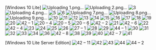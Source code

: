 [Windows 10 Lite]
![Uploading 1.png…]()
![Uploading 2.png…]()
![3](https://user-images.githubusercontent.com/25367933/119386727-d7c94780-bcbf-11eb-90e6-4bd9c589ddd0.png)
![Uploading 4.png…]()
![5](https://user-images.githubusercontent.com/25367933/119386733-da2ba180-bcbf-11eb-98bc-b450a1dc7147.png)
![6](https://user-images.githubusercontent.com/25367933/119386736-dac43800-bcbf-11eb-86eb-9ca61bfbb38e.png)
![Uploading 7.png…]()
![Uploading 8.png…]()
![Uploading 9.png…]()
![10](https://user-images.githubusercontent.com/25367933/119365424-d2600300-bca7-11eb-8541-8c09f667a997.png)
![11](https://user-images.githubusercontent.com/25367933/119365427-d3913000-bca7-11eb-94f9-8b8d02930400.png)
![12](https://user-images.githubusercontent.com/25367933/119365431-d4c25d00-bca7-11eb-8546-d7d458666db6.png)
![13](https://user-images.githubusercontent.com/25367933/119365437-d5f38a00-bca7-11eb-9197-6874ad5a30c6.png)
![14](https://user-images.githubusercontent.com/25367933/119365440-d68c2080-bca7-11eb-86ca-06e9e6c55e06.png)
![15](https://user-images.githubusercontent.com/25367933/119365446-d855e400-bca7-11eb-8e9c-da2e260123d1.png)
![16](https://user-images.githubusercontent.com/25367933/119365452-d8ee7a80-bca7-11eb-8c1f-01c61f7430ad.png)
![17](https://user-images.githubusercontent.com/25367933/119365454-da1fa780-bca7-11eb-8973-78e0b32b395a.png)
![18](https://user-images.githubusercontent.com/25367933/119365461-db50d480-bca7-11eb-912e-ed5f7b38fca3.png)
![19](https://user-images.githubusercontent.com/25367933/119365475-ddb32e80-bca7-11eb-8251-263cc97d105e.png)
![20](https://user-images.githubusercontent.com/25367933/119365478-dee45b80-bca7-11eb-9f87-23ede79e4dec.png)
![42 – 1](https://user-images.githubusercontent.com/25367933/118403674-6d812900-b667-11eb-811a-6af7dad05889.png)
![20 – 4](https://user-images.githubusercontent.com/25367933/118293162-47298500-b4d1-11eb-8d63-6c149ef664a4.png)
![20 – 5](https://user-images.githubusercontent.com/25367933/118293167-485ab200-b4d1-11eb-9a41-22fccc67071c.png)
![20 – 6](https://user-images.githubusercontent.com/25367933/118293171-48f34880-b4d1-11eb-92f8-9292bf6eb6d1.png)
![42 – 2](https://user-images.githubusercontent.com/25367933/118405071-a7edc480-b66d-11eb-8526-34d7e688f0cc.png)
![21](https://user-images.githubusercontent.com/25367933/118293200-527cb080-b4d1-11eb-8973-7ba45d37a575.png)
![42 – 6](https://user-images.githubusercontent.com/25367933/118403691-770a9100-b667-11eb-9c68-0c5dc6ab4459.png)
![22](https://user-images.githubusercontent.com/25367933/118293207-54df0a80-b4d1-11eb-845f-4de3445eb8ee.png)
![42 – 4](https://user-images.githubusercontent.com/25367933/118403701-88ec3400-b667-11eb-900b-68c03824e2f2.png)
![23](https://user-images.githubusercontent.com/25367933/118293212-5577a100-b4d1-11eb-9cdb-fb456408b099.png)
![24](https://user-images.githubusercontent.com/25367933/118293218-57416480-b4d1-11eb-9b74-e84357bab6c9.png)
![25](https://user-images.githubusercontent.com/25367933/118293223-57d9fb00-b4d1-11eb-9c37-e41d2ab005f6.png)
![26](https://user-images.githubusercontent.com/25367933/118293229-590b2800-b4d1-11eb-93d3-2a63355eed71.png)
![27 – 1](https://user-images.githubusercontent.com/25367933/118333007-dac77980-b502-11eb-84be-1cc12b0b7746.png)
![28](https://user-images.githubusercontent.com/25367933/118293380-8061f500-b4d1-11eb-959e-b0dae2b097a8.png)
![29](https://user-images.githubusercontent.com/25367933/118293387-82c44f00-b4d1-11eb-9e32-7c1cde309d5e.png)
![44 – 1](https://user-images.githubusercontent.com/25367933/118343867-46214380-b523-11eb-928a-c2fb35dbf0fc.png)
![30](https://user-images.githubusercontent.com/25367933/118309528-47cc1680-b4e5-11eb-8012-77eab30b4ad1.png)
![31](https://user-images.githubusercontent.com/25367933/118343872-4cafbb00-b523-11eb-936a-fb3a06f5ec71.png)
![32](https://user-images.githubusercontent.com/25367933/118358397-7ba34c80-b576-11eb-8e28-eb423d30170e.png)
![33](https://user-images.githubusercontent.com/25367933/118343876-52a59c00-b523-11eb-80f6-ff3798c12500.png)
![34](https://user-images.githubusercontent.com/25367933/118342123-f5f1b380-b519-11eb-9269-ee44fe88c280.png)
![36](https://user-images.githubusercontent.com/25367933/118293441-91ab0180-b4d1-11eb-916f-1858cb97cdfe.png)
![42 – 8](https://user-images.githubusercontent.com/25367933/118403713-930e3280-b667-11eb-8dce-449bc2ba0188.png)
![38](https://user-images.githubusercontent.com/25367933/118293446-940d5b80-b4d1-11eb-937f-76e2afe59bff.png)
![39](https://user-images.githubusercontent.com/25367933/118302119-c0c67080-b4db-11eb-8973-671d87eb12ce.png)
![40](https://user-images.githubusercontent.com/25367933/118293457-966fb580-b4d1-11eb-9bb4-15d2a25983a3.png)
![42 – 7](https://user-images.githubusercontent.com/25367933/118403719-9b666d80-b667-11eb-8909-2f578db397dd.png)
![41](https://user-images.githubusercontent.com/25367933/118293463-97a0e280-b4d1-11eb-8325-bb15eb1f3cde.png)

[Windows 10 Lite Server Edition]
![42 – 11](https://user-images.githubusercontent.com/25367933/118403724-a1f4e500-b667-11eb-9ee2-8a18aa673916.png)
![42](https://user-images.githubusercontent.com/25367933/118345376-00b54400-b52c-11eb-8702-6036e3710054.png)
![43](https://user-images.githubusercontent.com/25367933/118345378-03179e00-b52c-11eb-8a24-37526167a0bb.png)
![44](https://user-images.githubusercontent.com/25367933/118308574-038c4680-b4e4-11eb-86b7-c829da90980a.png)
![44 – 2](https://user-images.githubusercontent.com/25367933/118346474-a15b3200-b533-11eb-9eb6-ea6b9a4f6bc8.png)
